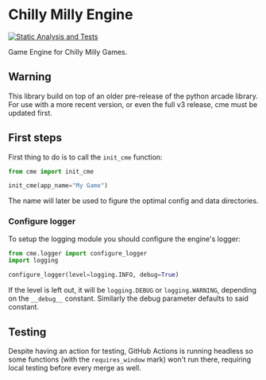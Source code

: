 # Chilly Milly Engine

[![Static Analysis and Tests](https://github.com/TheCheese42/chillymillyengine/actions/workflows/lint_format_test.yml/badge.svg)](https://github.com/TheCheese42/chillymillyengine/actions/workflows/lint_format_test.yml)

Game Engine for Chilly Milly Games.

## Warning

This library build on top of an older pre-release of the python arcade library. For use with a more recent version, or even the full v3 release, cme must be updated first.

## First steps

First thing to do is to call the `init_cme` function:

```python
from cme import init_cme

init_cme(app_name="My Game")
```

The name will later be used to figure the optimal config and data directories.

### Configure logger

To setup the logging module you should configure the engine's logger:

```python
from cme.logger import configure_logger
import logging

configure_logger(level=logging.INFO, debug=True)
```

If the level is left out, it will be `logging.DEBUG` or `logging.WARNING`, depending on the `__debug__` constant. Similarly the debug parameter defaults to said constant.

## Testing

Despite having an action for testing, GitHub Actions is running headless so some functions (with the `requires_window` mark) won't run there, requiring local testing before every merge as well.
